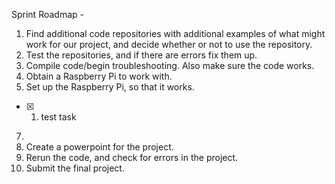 Sprint Roadmap - 
1. Find additional code repositories with additional examples of what might work for our project, and decide whether or not to use the repository. 
2. Test the repositories, and if there are errors fix them up. 
3. Compile code/begin troubleshooting. Also make sure the code works. 
4. Obtain a Raspberry Pi to work with.
5. Set up the Raspberry Pi, so that it works.
- [x] 1. test task 
7.
8. Create a powerpoint for the project. 
9. Rerun the code, and check for errors in the project. 
10. Submit the final project. 
